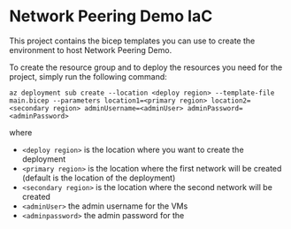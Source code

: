 # Network Peering Demo IaC

This project contains the bicep templates you can use to create the environment to host Network Peering Demo.

To create the resource group and to deploy the resources you need for the project, simply run the following command:

```
az deployment sub create --location <deploy region> --template-file main.bicep --parameters location1=<primary region> location2=<secondary region> adminUsername=<adminUser> adminPassword=<adminPassword>
```

where 
- `<deploy region>` is the location where you want to create the deployment
- `<primary region>` is the location where the first network will be created (default is the location of the deployment) 
- `<secondary region>` is the location where the second network will be created 
- `<adminUser>` the admin username for the VMs
- `<adminpassword>` the admin password for the
